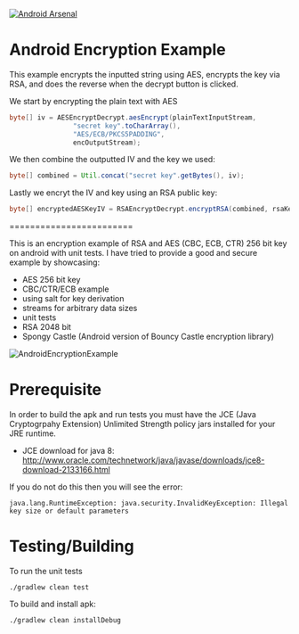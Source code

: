 [![Android Arsenal](https://img.shields.io/badge/Android%20Arsenal-AndroidEncryptionExample-green.svg?style=true)](https://android-arsenal.com/details/3/4886)

Android Encryption Example
========================

This example encrypts the inputted string using AES, encrypts the key via RSA, and does the reverse when
the decrypt button is clicked.

We start by encrypting the plain text with AES

```java
byte[] iv = AESEncryptDecrypt.aesEncrypt(plainTextInputStream,
                "secret key".toCharArray(),
                "AES/ECB/PKCS5PADDING",
                encOutputStream);
```
We then combine the outputted IV and the key we used:

```java
byte[] combined = Util.concat("secret key".getBytes(), iv);
```

Lastly we encryt the IV and key using an RSA public key:

```java
byte[] encryptedAESKeyIV = RSAEncryptDecrypt.encryptRSA(combined, rsaKey.getPublic());
```

======================== 

This is an encryption example of RSA and AES (CBC, ECB, CTR) 256 bit key on android with unit tests. I have 
tried to provide a good and secure example by showcasing:

* AES 256 bit key
* CBC/CTR/ECB example
* using salt for key derivation
* streams for arbitrary data sizes
* unit tests
* RSA 2048 bit
* Spongy Castle (Android version of Bouncy Castle encryption library)


![AndroidEncryptionExample](https://github.com/brianPlummer/AndroidEncryptionExample/raw/master/assets/encryption_sample.gif "AndroidEncryptionExample")


Prerequisite
========================

In order to build the apk and run tests you must have the JCE (Java Cryptogrpahy Extension) Unlimited Strength policy jars installed for your JRE runtime.  

* JCE download for java 8: http://www.oracle.com/technetwork/java/javase/downloads/jce8-download-2133166.html

If you do not do this then you will see the error:
```
java.lang.RuntimeException: java.security.InvalidKeyException: Illegal key size or default parameters
```

Testing/Building
========================

To run the unit tests
```
./gradlew clean test
```

To build and install apk:
```
./gradlew clean installDebug
```


